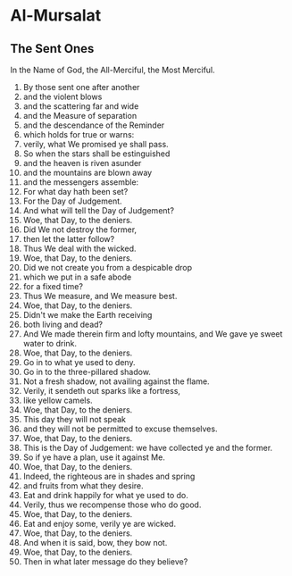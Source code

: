# Al-Mursalat
## The Sent Ones

In the Name of God, the All-Merciful, the Most Merciful.

1. By those sent one after another
2. and the violent blows
3. and the scattering far and wide
4. and the Measure of separation 
5. and the descendance of the Reminder
6. which holds for true or warns:
7. verily, what We promised ye shall pass.
8. So when the stars shall be estinguished
9. and the heaven is riven asunder
10. and the mountains are blown away
11. and the messengers assemble:
12. For what day hath been set?
13. For the Day of Judgement.
14. And what will tell the Day of Judgement?
15. Woe, that Day, to the deniers.
16. Did We not destroy the former,
17. then let the latter follow?
18. Thus We deal with the wicked.
19. Woe, that Day, to the deniers.
20. Did we not create you from a despicable drop
21. which we put in a safe abode
22. for a fixed time?
23. Thus We measure, and We measure best.
24. Woe, that Day, to the deniers.
25. Didn't we make the Earth receiving
26. both living and dead?
27. And We made therein firm and lofty mountains, and We gave ye sweet water to drink.
28. Woe, that Day, to the deniers.
29. Go in to what ye used to deny.
30. Go in to the three-pillared shadow.
31. Not a fresh shadow, not availing against the flame.
32. Verily, it sendeth out sparks like a fortress,
33. like yellow camels.
34. Woe, that Day, to the deniers.
35. This day they will not speak
36. and they will not be permitted to excuse themselves.
37. Woe, that Day, to the deniers.
38. This is the Day of Judgement: we have collected ye and the former.
39. So if ye have a plan, use it against Me.
40. Woe, that Day, to the deniers.
41. Indeed, the righteous are in shades and spring
42. and fruits from what they desire.
43. Eat and drink happily for what ye used to do.
44. Verily, thus we recompense those who do good.
45. Woe, that Day, to the deniers.
46. Eat and enjoy some, verily ye are wicked.
47. Woe, that Day, to the deniers.
48. And when it is said, bow, they bow not.
49. Woe, that Day, to the deniers.
50. Then in what later message do they believe?
